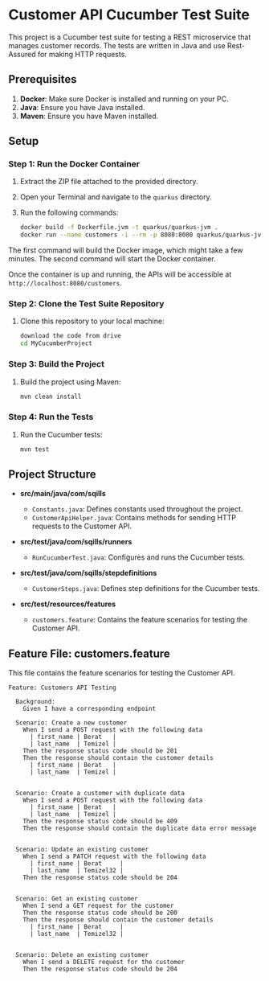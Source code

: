 # Customer API Cucumber Test Suite

This project is a Cucumber test suite for testing a REST microservice that manages customer records. 
The tests are written in Java and use Rest-Assured for making HTTP requests. 

## Prerequisites

1. **Docker**: Make sure Docker is installed and running on your PC.
2. **Java**: Ensure you have Java installed.
3. **Maven**: Ensure you have Maven installed.

## Setup

### Step 1: Run the Docker Container

1. Extract the ZIP file attached to the provided directory.
2. Open your Terminal and navigate to the `quarkus` directory.
3. Run the following commands:

    ```bash
    docker build -f Dockerfile.jvm -t quarkus/quarkus-jvm .
    docker run --name customers -i --rm -p 8080:8080 quarkus/quarkus-jvm
    ```

The first command will build the Docker image, which might take a few minutes. The second command will start the Docker container.

Once the container is up and running, the APIs will be accessible at `http://localhost:8080/customers`.

### Step 2: Clone the Test Suite Repository

1. Clone this repository to your local machine:

    ```bash
    download the code from drive
    cd MyCucumberProject
    ```

### Step 3: Build the Project

1. Build the project using Maven:

    ```bash
    mvn clean install
    ```

### Step 4: Run the Tests

1. Run the Cucumber tests:

    ```bash
    mvn test
    ```

## Project Structure

- **src/main/java/com/sqills**
  - `Constants.java`: Defines constants used throughout the project.
  - `CustomerApiHelper.java`: Contains methods for sending HTTP requests to the Customer API.

- **src/test/java/com/sqills/runners**
  - `RunCucumberTest.java`: Configures and runs the Cucumber tests.

- **src/test/java/com/sqills/stepdefinitions**
  - `CustomerSteps.java`: Defines step definitions for the Cucumber tests.

- **src/test/resources/features**
  - `customers.feature`: Contains the feature scenarios for testing the Customer API.

## Feature File: customers.feature

This file contains the feature scenarios for testing the Customer API.

```gherkin
Feature: Customers API Testing

  Background:
    Given I have a corresponding endpoint

  Scenario: Create a new customer
    When I send a POST request with the following data
      | first_name | Berat   |
      | last_name  | Temizel |
    Then the response status code should be 201
    Then the response should contain the customer details
      | first_name | Berat   |
      | last_name  | Temizel |


  Scenario: Create a customer with duplicate data
    When I send a POST request with the following data
      | first_name | Berat   |
      | last_name  | Temizel |
    Then the response status code should be 409
    Then the response should contain the duplicate data error message


  Scenario: Update an existing customer
    When I send a PATCH request with the following data
      | first_name | Berat     |
      | last_name  | Temizel32 |
    Then the response status code should be 204


  Scenario: Get an existing customer
    When I send a GET request for the customer
    Then the response status code should be 200
    Then the response should contain the customer details
      | first_name | Berat     |
      | last_name  | Temizel32 |


  Scenario: Delete an existing customer
    When I send a DELETE request for the customer
    Then the response status code should be 204


